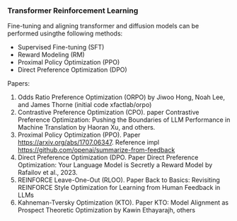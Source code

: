 ### Transformer Reinforcement Learning

Fine-tuning and aligning transformer and diffusion models can be performed usingthe following methods:

- Supervised Fine-tuning (SFT)
- Reward Modeling (RM) 
- Proximal Policy Optimization (PPO) 
- Direct Preference Optimization (DPO)

Papers:
 1. Odds Ratio Preference Optimization (ORPO) by Jiwoo Hong, Noah Lee, and James Thorne (initial code xfactlab/orpo)
 2. Contrastive Preference Optimization (CPO). paper Contrastive Preference Optimization: Pushing the Boundaries of 
  LLM Performance in Machine Translation by Haoran Xu, and others.
 3. Proximal Policy Optimization (PPO). Paper https://arxiv.org/abs/1707.06347. Reference impl https://github.com/openai/summarize-from-feedback
 4. Direct Preference Optimization (DPO. Paper Direct Preference Optimization: Your Language Model is Secretly a Reward Model by Rafailov et al., 2023. 
 5. REINFORCE Leave-One-Out (RLOO). Paper Back to Basics: Revisiting REINFORCE Style Optimization for Learning from Human Feedback in LLMs
 6. Kahneman-Tversky Optimization (KTO). Paper KTO: Model Alignment as Prospect Theoretic Optimization by Kawin Ethayarajh, others

